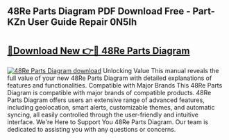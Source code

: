 ## 48Re Parts Diagram PDF Download Free - Part-KZn User Guide Repair 0N5Ih

# <h2><a href="http://dfltc5q.blite.top/?on=48Re+Parts+Diagram">🔗Download New 👉🔴 48Re Parts Diagram</a></h2>

[![48Re Parts Diagram download](https://i.imgur.com/lujVjoI.png)](http://dfltc5q.blite.top/?on=48Re+Parts+Diagram)
Unlocking Value This manual reveals the full value of your new 48Re Parts Diagram with detailed explanations of features and functionalities. Compatible with Major Brands This 48Re Parts Diagram is compatible with major brands of compatible products. 48Re Parts Diagram offers users an extensive range of advanced features, including geolocation, smart alerts, customizable themes, and automatic syncing, all easily controlled through the user-friendly and intuitive interface. We're Here to Support You 48Re Parts Diagram. Our team is dedicated to assisting you with any questions or concerns.
